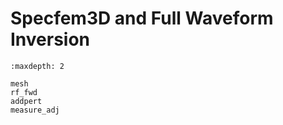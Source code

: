 # Specfem3D and Full Waveform Inversion

```{toctree}
:maxdepth: 2

mesh
rf_fwd
addpert
measure_adj
```